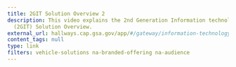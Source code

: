 ```yaml
---
title: 2GIT Solution Overview 2
description: This video explains the 2nd Generation Information technology
  (2GIT) Solution Overview.
external_url: hallways.cap.gsa.gov/app/#/gateway/information-technology/68575/2nd-generation-information-technology-2-git-solution-overview
content_tags: null
type: link
filters: vehicle-solutions na-branded-offering na-audience
---
```

